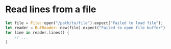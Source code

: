 [
  id: rust-files-read-lines
  tags:
  locations:
]: #

# Read lines from a file

````rust
let file = File::open("/path/to/file").expect("Failed to load file");
let reader = BufReader::new(file).expect("Failed to open file buffer");
for line in reader.lines() {
    // ...
}
````
